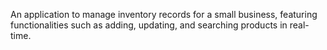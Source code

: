 An application to manage inventory records for a small business, featuring functionalities such as adding, updating, and searching products in real-time.
